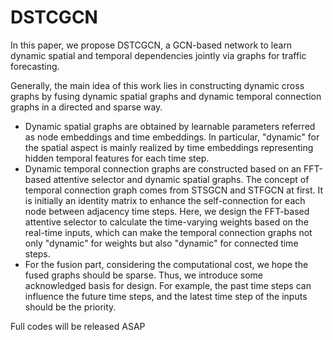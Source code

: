 # DSTCGCN

In this paper, we propose DSTCGCN, a GCN-based network to learn dynamic spatial and temporal dependencies jointly via graphs for traffic forecasting.

Generally, the main idea of this work lies in constructing dynamic cross graphs by fusing dynamic spatial graphs and dynamic temporal connection graphs in a directed and sparse way. 
- Dynamic spatial graphs are obtained by learnable parameters referred as node embeddings and time embeddings. In particular, "dynamic" for the spatial aspect is mainly realized by time embeddings representing hidden temporal features for each time step. 
- Dynamic temporal connection graphs are constructed based on an FFT-based attentive selector and dynamic spatial graphs. The concept of temporal connection graph comes from STSGCN and STFGCN at first. It is initially an identity matrix to enhance the self-connection for each node between adjacency time steps. Here, we design the FFT-based attentive selector to calculate the time-varying weights based on the real-time inputs, which can make the temporal connection graphs not only "dynamic" for weights but also "dynamic" for connected time steps.
- For the fusion part, considering the computational cost, we hope the fused graphs should be sparse. Thus, we introduce some acknowledged basis for design. For example, the past time steps can influence the future time steps, and the latest time step of the inputs should be the priority.

Full codes will be released ASAP

